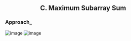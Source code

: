 <h2 align="center"> C. Maximum Subarray Sum</h2>

<h3> Approach_</h3>

<img src="/max-subarray-sum1.png" alt="image"/>
<img src="/max-subarray-sum2.png" alt="image"/>